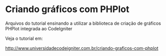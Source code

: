 # Criando gráficos com PHPlot

Arquivos do tutorial ensinando a utilizar a biblioteca de criação de gráficos PHPlot integrada ao CodeIgniter

Veja o tutorial em:

http://www.universidadecodeigniter.com.br/criando-graficos-com-phplot

